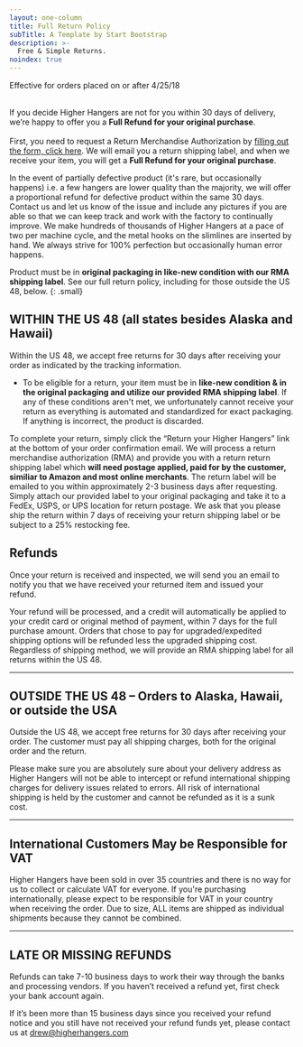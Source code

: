 ```yaml
---
layout: one-column
title: Full Return Policy
subTitle: A Template by Start Bootstrap
description: >-
  Free & Simple Returns. 
noindex: true
---
```


Effective for orders placed on or after 4/25/18<br>&nbsp;

If you decide Higher Hangers are not for you within 30 days of delivery, we’re happy to offer you a **Full Refund for your original purchase**.<br><br>First, you need to request a Return Merchandise Authorization by [filling out the form, click here](https://higherhangers.wufoo.com/forms/skmlnm61ln0dlf). We will email you a return shipping label, and when we receive your item, you will get a **Full Refund for your original purchase**.

In the event of partially defective product (it's rare, but occasionally happens) i.e. a few hangers are lower quality than the majority, we will offer a proportional refund for defective product within the same 30 days. Contact us and let us know of the issue and include any pictures if you are able so that we can keep track and work with the factory to continually improve. We make hundreds of thousands of Higher Hangers at a pace of two per machine cycle, and the metal hooks on the slimlines are inserted by hand. We always strive for 100% perfection but occasionally human error happens.  

Product must be in **original packaging in like-new condition with our RMA shipping label**. See our full return policy, including for those outside the US 48, below.
{: .small}

## WITHIN THE US 48 (all states besides Alaska and Hawaii)

Within the US 48, we accept free returns for 30 days after receiving your order as indicated by the tracking information.

* To be eligible for a return, your item must be in&nbsp;**like-new condition & in the original packaging and utilize our provided RMA shipping label**. If any of these conditions aren't met, we unfortunately cannot receive your return as everything is automated and standardized for exact packaging. If anything is incorrect, the product is discarded. &nbsp;

To complete your return, simply click the “Return your Higher Hangers” link at the bottom of your order confirmation email. We will process a return merchandise authorization (RMA) and provide you with a return return shipping label which **will need postage applied, paid for by the customer, similiar to Amazon and most online merchants**. The return label will be emailed to you within approximately 2-3 business days after requesting. Simply attach our provided label to your original packaging and take it to a FedEx, USPS, or UPS location for return postage. We ask that you please ship the return within 7 days of receiving your return shipping label or be subject to a 25% restocking fee.

## Refunds

Once your return is received and inspected, we will send you an email to notify you that we have received your returned item and issued your refund.&nbsp;

Your refund will be processed, and a credit will automatically be applied to your credit card or original method of payment, within 7 days for the full purchase amount. Orders that chose to pay for upgraded/expedited shipping options will be refunded less the upgraded shipping cost. Regardless of shipping method, we will provide an RMA shipping label for all returns within the US 48.

---

## OUTSIDE THE US 48 – Orders to Alaska, Hawaii, or outside the USA

Outside the US 48, we accept free returns for 30 days after receiving your order. The customer must pay all shipping charges, both for the original order and the return. 

Please make sure you are absolutely sure about your delivery address as Higher Hangers will not be able to intercept or refund international shipping charges for delivery issues related to errors. All risk of international shipping is held by the customer and cannot be refunded as it is a sunk cost. 

---

## International Customers May be Responsible for VAT

Higher Hangers have been sold in over 35 countries and there is no way for us to collect or calculate VAT for everyone. If you're purchasing internationally, please expect to be responsible for VAT in your country when receiving the order. Due to size, ALL items are shipped as individual shipments because they cannot be combined.

---

## LATE OR MISSING REFUNDS

Refunds can take 7-10 business days to work their way through the banks and processing vendors. If you haven’t received a refund yet, first check your bank account again.

If it’s been more than 15 business days since you received your refund notice and you still have not received your refund funds yet, please contact us at drew@higherhangers.com

&nbsp;